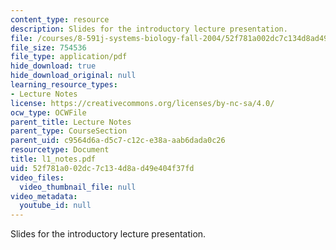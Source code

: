 ```yaml
---
content_type: resource
description: Slides for the introductory lecture presentation.
file: /courses/8-591j-systems-biology-fall-2004/52f781a002dc7c134d8ad49e404f37fd_l1_notes.pdf
file_size: 754536
file_type: application/pdf
hide_download: true
hide_download_original: null
learning_resource_types:
- Lecture Notes
license: https://creativecommons.org/licenses/by-nc-sa/4.0/
ocw_type: OCWFile
parent_title: Lecture Notes
parent_type: CourseSection
parent_uid: c9564d6a-d5c7-c12c-e38a-aab6dada0c26
resourcetype: Document
title: l1_notes.pdf
uid: 52f781a0-02dc-7c13-4d8a-d49e404f37fd
video_files:
  video_thumbnail_file: null
video_metadata:
  youtube_id: null
---
```

Slides for the introductory lecture presentation.